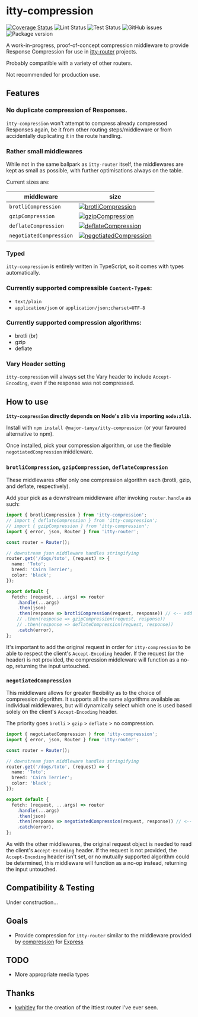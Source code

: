 # itty-compression

[![Coverage Status](https://coveralls.io/repos/github/MajorTanya/itty-compression/badge.svg?branch=main)](https://coveralls.io/github/MajorTanya/itty-compression?branch=main)
![Lint Status](https://img.shields.io/github/actions/workflow/status/MajorTanya/itty-compression/lint.yml?label=lint)
![Test Status](https://img.shields.io/github/actions/workflow/status/MajorTanya/itty-compression/testing.yml?label=tests)
![GitHub issues](https://img.shields.io/github/issues/MajorTanya/itty-compression)
![Package version](https://img.shields.io/github/package-json/version/MajorTanya/itty-compression)

A work-in-progress, proof-of-concept compression middleware to provide Response Compression for use
in [itty-router](https://github.com/kwhitley/itty-router) projects.

Probably compatible with a variety of other routers.

Not recommended for production use.

## Features

### No duplicate compression of Responses.

`itty-compression` won't attempt to compress already compressed
Responses again, be it from other routing steps/middleware or from accidentally duplicating it in the route handling.

### Rather small middlewares

While not in the same ballpark as `itty-router` itself, the middlewares are kept as small as possible, with further
optimisations always on the table.

Current sizes are:

| middleware              | size                                                                                                                                                                                           |
|-------------------------|------------------------------------------------------------------------------------------------------------------------------------------------------------------------------------------------|
| `brotliCompression`     | [![brotliCompression](https://deno.bundlejs.com/badge?q=@major-tanya/itty-compression/brotliCompression)](https://bundlejs.com/?q=@major-tanya/itty-compression/brotliCompression)             |
| `gzipCompression`       | [![gzipCompression](https://deno.bundlejs.com/badge?q=@major-tanya/itty-compression/gzipCompression)](https://bundlejs.com/?q=@major-tanya/itty-compression/gzipCompression)                   |
| `deflateCompression`    | [![deflateCompression](https://deno.bundlejs.com/badge?q=@major-tanya/itty-compression/deflateCompression)](https://bundlejs.com/?q=@major-tanya/itty-compression/deflateCompression)          |
| `negotiatedCompression` | [![negotiatedCompression](https://deno.bundlejs.com/badge?q=@major-tanya/itty-compression/negotiatedCompression)](https://bundlejs.com/?q=@major-tanya/itty-compression/negotiatedCompression) |

### Typed

`itty-compression` is entirely written in TypeScript, so it comes with types automatically.

### Currently supported compressible `Content-Type`s:

- `text/plain`
- `application/json` or `application/json;charset=UTF-8`

### Currently supported compression algorithms:

- brotli (br)
- gzip
- deflate

### Vary Header setting

`itty-compression` will always set the Vary header to include `Accept-Encoding`, even if the response was not
compressed.

## How to use

**`itty-compression` directly depends on Node's zlib via importing `node:zlib`.**

Install with `npm install @major-tanya/itty-compression` (or your favoured alternative to npm).

Once installed, pick your compression algorithm, or use the flexible `negotiatedCompression` middleware.

### `brotliCompression`, `gzipCompression`, `deflateCompression`

These middlewares offer only one compression algorithm each (brotli, gzip, and deflate, respectively).

Add your pick as a downstream middleware after invoking `router.handle` as such:

```typescript
import { brotliCompression } from 'itty-compression';
// import { deflateCompression } from 'itty-compression';
// import { gzipCompression } from 'itty-compression';
import { error, json, Router } from 'itty-router';

const router = Router();

// downstream json middleware handles stringifying
router.get('/dogs/toto', (request) => {
  name: 'Toto';
  breed: 'Cairn Terrier';
  color: 'black';
});

export default {
  fetch: (request, ...args) => router
    .handle(...args)
    .then(json)
    .then(response => brotliCompression(request, response)) // <-- add the compression handler downstream
    // .then(response => gzipCompression(request, response))
    // .then(response => deflateCompression(request, response))
    .catch(error),
};
```

It's important to add the original request in order for `itty-compression` to be able to respect the
client's `Accept-Encoding` header. If the request (or the header) is not provided, the compression middleware will
function as a no-op, returning the input untouched.

### `negotiatedCompression`

This middleware allows for greater flexibility as to the choice of compression algorithm. It supports all the same
algorithms available as individual middlewares, but will dynamically select which one is used based solely on the
client's `Accept-Encoding` header.

The priority goes `brotli` > `gzip` > `deflate` > no compression.

```typescript
import { negotiatedCompression } from 'itty-compression';
import { error, json, Router } from 'itty-router';

const router = Router();

// downstream json middleware handles stringifying
router.get('/dogs/toto', (request) => {
  name: 'Toto';
  breed: 'Cairn Terrier';
  color: 'black';
});

export default {
  fetch: (request, ...args) => router
    .handle(...args)
    .then(json)
    .then(response => negotiatedCompression(request, response)) // <-- add the compression handler downstream
    .catch(error),
};
```

As with the other middlewares, the original request object is needed to read the client's `Accept-Encoding` header. If
the request is not provided, the `Accept-Encoding` header isn't set, or no mutually supported algorithm could be
determined, this middleware will function as a no-op instead, returning the input untouched.

## Compatibility & Testing

Under construction...

## Goals

- Provide compression for `itty-router` similar to the middleware provided
  by [compression](https://github.com/expressjs/compression/) for [Express](https://github.com/expressjs/express)

## TODO

- More appropriate media types

## Thanks

- [kwhitley](https://github.com/kwhitley) for the creation of the ittiest router I've ever seen.
